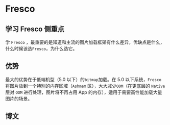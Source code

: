 # Fresco

## 学习 Fresco 侧重点

学 `Fresco` ，最重要的是知道和主流的图片加载框架有什么差异，优缺点是什么，什么时候该选`Fresco`，为什么选它。

## 优势

最大的优势在于低端机型（5.0 以下）的`bitmap`加载。在 5.0 以下系统，`Fresco` 将图片放到一个特别的内存区域（`Ashmem` 区），大大减少`OOM`（在更底层的 `Native` 层对 `OOM` 进行处理，图片将不再占用 App 的内存），适用于需要高性能加载大量图片的场景。

## 博文

